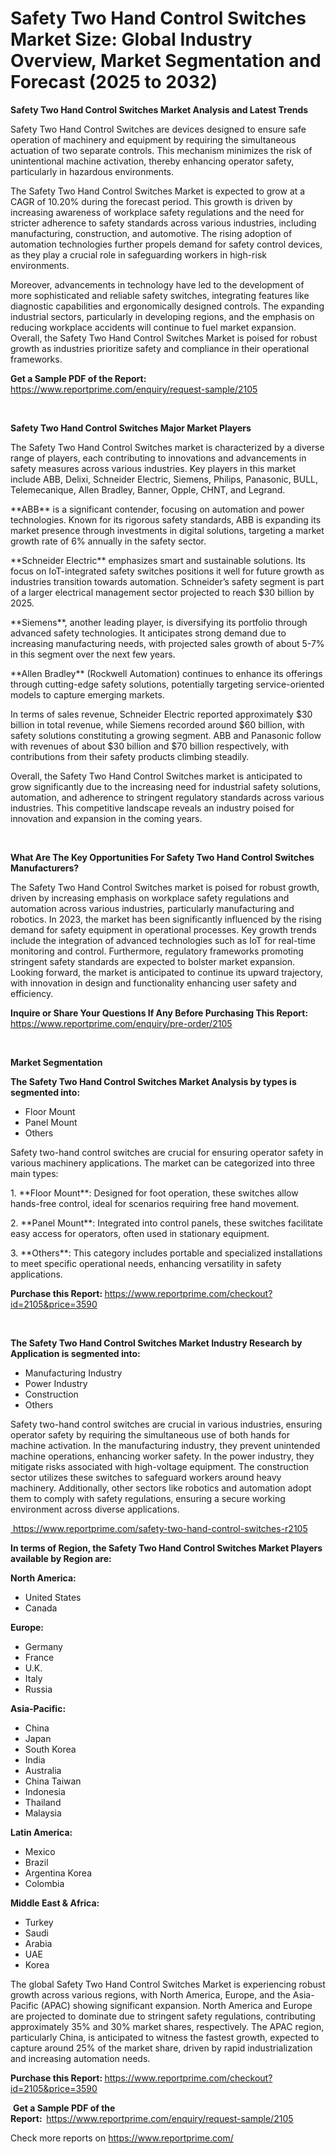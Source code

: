 <p><h1>Safety Two Hand Control Switches Market Size: Global Industry Overview, Market Segmentation and Forecast (2025 to 2032)</h1></p><p><strong>Safety Two Hand Control Switches Market Analysis and Latest Trends</strong></p>
<p><p>Safety Two Hand Control Switches are devices designed to ensure safe operation of machinery and equipment by requiring the simultaneous actuation of two separate controls. This mechanism minimizes the risk of unintentional machine activation, thereby enhancing operator safety, particularly in hazardous environments.</p><p>The Safety Two Hand Control Switches Market is expected to grow at a CAGR of 10.20% during the forecast period. This growth is driven by increasing awareness of workplace safety regulations and the need for stricter adherence to safety standards across various industries, including manufacturing, construction, and automotive. The rising adoption of automation technologies further propels demand for safety control devices, as they play a crucial role in safeguarding workers in high-risk environments.</p><p>Moreover, advancements in technology have led to the development of more sophisticated and reliable safety switches, integrating features like diagnostic capabilities and ergonomically designed controls. The expanding industrial sectors, particularly in developing regions, and the emphasis on reducing workplace accidents will continue to fuel market expansion. Overall, the Safety Two Hand Control Switches Market is poised for robust growth as industries prioritize safety and compliance in their operational frameworks.</p></p>
<p><strong>Get a Sample PDF of the Report:&nbsp;</strong> <a href="https://www.reportprime.com/enquiry/request-sample/2105?utm_campaign=2039&utm_medium=2&utm_source=Github&utm_content=ia&utm_term=18032025&utm_id=safety-two-hand-control-switches">https://www.reportprime.com/enquiry/request-sample/2105</a></p>
<p>&nbsp;</p>
<p><strong>Safety Two Hand Control Switches Major Market Players</strong></p>
<p><p>The Safety Two Hand Control Switches market is characterized by a diverse range of players, each contributing to innovations and advancements in safety measures across various industries. Key players in this market include ABB, Delixi, Schneider Electric, Siemens, Philips, Panasonic, BULL, Telemecanique, Allen Bradley, Banner, Opple, CHNT, and Legrand.</p><p>**ABB** is a significant contender, focusing on automation and power technologies. Known for its rigorous safety standards, ABB is expanding its market presence through investments in digital solutions, targeting a market growth rate of 6% annually in the safety sector.</p><p>**Schneider Electric** emphasizes smart and sustainable solutions. Its focus on IoT-integrated safety switches positions it well for future growth as industries transition towards automation. Schneider’s safety segment is part of a larger electrical management sector projected to reach $30 billion by 2025.</p><p>**Siemens**, another leading player, is diversifying its portfolio through advanced safety technologies. It anticipates strong demand due to increasing manufacturing needs, with projected sales growth of about 5-7% in this segment over the next few years.</p><p>**Allen Bradley** (Rockwell Automation) continues to enhance its offerings through cutting-edge safety solutions, potentially targeting service-oriented models to capture emerging markets. </p><p>In terms of sales revenue, Schneider Electric reported approximately $30 billion in total revenue, while Siemens recorded around $60 billion, with safety solutions constituting a growing segment. ABB and Panasonic follow with revenues of about $30 billion and $70 billion respectively, with contributions from their safety products climbing steadily.</p><p>Overall, the Safety Two Hand Control Switches market is anticipated to grow significantly due to the increasing need for industrial safety solutions, automation, and adherence to stringent regulatory standards across various industries. This competitive landscape reveals an industry poised for innovation and expansion in the coming years.</p></p>
<p>&nbsp;</p>
<p><strong>What Are The Key Opportunities For Safety Two Hand Control Switches Manufacturers?</strong></p>
<p><p>The Safety Two Hand Control Switches market is poised for robust growth, driven by increasing emphasis on workplace safety regulations and automation across various industries, particularly manufacturing and robotics. In 2023, the market has been significantly influenced by the rising demand for safety equipment in operational processes. Key growth trends include the integration of advanced technologies such as IoT for real-time monitoring and control. Furthermore, regulatory frameworks promoting stringent safety standards are expected to bolster market expansion. Looking forward, the market is anticipated to continue its upward trajectory, with innovation in design and functionality enhancing user safety and efficiency.</p></p>
<p><strong>Inquire or Share Your Questions If Any Before Purchasing This Report:</strong> <a href="https://www.reportprime.com/enquiry/pre-order/2105?utm_campaign=2039&utm_medium=2&utm_source=Github&utm_content=ia&utm_term=18032025&utm_id=safety-two-hand-control-switches">https://www.reportprime.com/enquiry/pre-order/2105</a></p>
<p>&nbsp;</p>
<p><strong>Market Segmentation</strong></p>
<p><strong>The Safety Two Hand Control Switches Market Analysis by types is segmented into:</strong></p>
<p><ul><li>Floor Mount</li><li>Panel Mount</li><li>Others</li></ul></p>
<p><p>Safety two-hand control switches are crucial for ensuring operator safety in various machinery applications. The market can be categorized into three main types: </p><p>1. **Floor Mount**: Designed for foot operation, these switches allow hands-free control, ideal for scenarios requiring free hand movement. </p><p>2. **Panel Mount**: Integrated into control panels, these switches facilitate easy access for operators, often used in stationary equipment. </p><p>3. **Others**: This category includes portable and specialized installations to meet specific operational needs, enhancing versatility in safety applications.</p></p>
<p><strong>Purchase this Report:&nbsp;</strong><a href="https://www.reportprime.com/checkout?id=2105&price=3590&utm_campaign=2039&utm_medium=2&utm_source=Github&utm_content=ia&utm_term=18032025&utm_id=safety-two-hand-control-switches">https://www.reportprime.com/checkout?id=2105&price=3590</a></p>
<p>&nbsp;</p>
<p><strong>The Safety Two Hand Control Switches Market Industry Research by Application is segmented into:</strong></p>
<p><ul><li>Manufacturing Industry</li><li>Power Industry</li><li>Construction</li><li>Others</li></ul></p>
<p><p>Safety two-hand control switches are crucial in various industries, ensuring operator safety by requiring the simultaneous use of both hands for machine activation. In the manufacturing industry, they prevent unintended machine operations, enhancing worker safety. In the power industry, they mitigate risks associated with high-voltage equipment. The construction sector utilizes these switches to safeguard workers around heavy machinery. Additionally, other sectors like robotics and automation adopt them to comply with safety regulations, ensuring a secure working environment across diverse applications.</p></p>
<p><a href="https://www.reportprime.com/safety-two-hand-control-switches-r2105?utm_campaign=2039&utm_medium=2&utm_source=Github&utm_content=ia&utm_term=18032025&utm_id=safety-two-hand-control-switches">&nbsp;https://www.reportprime.com/safety-two-hand-control-switches-r2105</a></p>
<p><strong>In terms of Region, the Safety Two Hand Control Switches Market Players available by Region are:</strong></p>
<p>
    <p> <strong> North America: </strong>
        <ul>
            <li>United States</li>
            <li>Canada</li>
        </ul>
        </p> 
    <p> <strong> Europe: </strong>
        <ul>
            <li>Germany</li>
            <li>France</li>
            <li>U.K.</li>
            <li>Italy</li>
            <li>Russia</li>
        </ul>
        </p> 
    <p> <strong> Asia-Pacific: </strong>
        <ul>
            <li>China</li>
            <li>Japan</li>
            <li>South Korea</li>
            <li>India</li>
            <li>Australia</li>
            <li>China Taiwan</li>
            <li>Indonesia</li>
            <li>Thailand</li>
            <li>Malaysia</li>
        </ul>
        </p> 
    <p> <strong> Latin America: </strong>
        <ul>
            <li>Mexico</li>
            <li>Brazil</li>
            <li>Argentina Korea</li>
            <li>Colombia</li>
        </ul>
        </p> 
    <p> <strong> Middle East & Africa: </strong>
        <ul>
            <li>Turkey</li>
            <li>Saudi</li>
            <li>Arabia</li>
            <li>UAE</li>
            <li>Korea</li>
        </ul>
    </p>
    </p>
<p><p>The global Safety Two Hand Control Switches Market is experiencing robust growth across various regions, with North America, Europe, and the Asia-Pacific (APAC) showing significant expansion. North America and Europe are projected to dominate due to stringent safety regulations, contributing approximately 35% and 30% market shares, respectively. The APAC region, particularly China, is anticipated to witness the fastest growth, expected to capture around 25% of the market share, driven by rapid industrialization and increasing automation needs.</p></p>
<p><strong>Purchase this Report: </strong><a href="https://www.reportprime.com/checkout?id=2105&price=3590&utm_campaign=2039&utm_medium=2&utm_source=Github&utm_content=ia&utm_term=18032025&utm_id=safety-two-hand-control-switches">https://www.reportprime.com/checkout?id=2105&price=3590</a></p>
<p>&nbsp;<strong>Get a Sample PDF of the Report:&nbsp;&nbsp;</strong><a href="https://www.reportprime.com/enquiry/request-sample/2105?utm_campaign=2039&utm_medium=2&utm_source=Github&utm_content=ia&utm_term=18032025&utm_id=safety-two-hand-control-switches">https://www.reportprime.com/enquiry/request-sample/2105</a></p>
<p><strong></strong></p>
<p>Check more reports on <a href="https://www.reportprime.com/?utm_campaign=2039&utm_medium=2&utm_source=Github&utm_content=ia&utm_term=18032025&utm_id=safety-two-hand-control-switches">https://www.reportprime.com/</a></p>